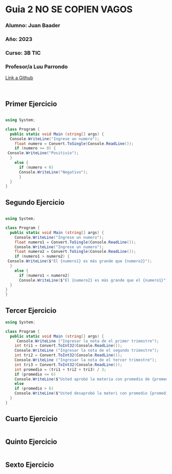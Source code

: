 # Guia  2  NO SE COPIEN VAGOS

### **Alumno:** Juan Baader

### **Año:** 2023

### **Curso:** 3B TIC

### **Profesor/a** Luu Parrondo

[Link a Github](https://github.com/juanpanpanyz/Guia2)

<br>

## **Primer Ejercicio**

```c#

using System;

class Program {
  public static void Main (string[] args) {
  Console.WriteLine("Ingrese un numero");
    float numero = Convert.ToSingle(Console.ReadLine());
    if (numero >= 0) { 
 Console.WriteLine("Positivio");
  }
    else {
      if (numero < 0) 
      Console.WriteLine("Negativo");
      }
  }
}
```
## **Segundo Ejercicio**

```c#

using System;

class Program {
  public static void Main (string[] args) {
    Console.WriteLine("Ingrese un numero");
    float numero1 = Convert.ToSingle(Console.ReadLine());
    Console.WriteLine("Ingrese un numero");
    float numero2 = Convert.ToSingle(Console.ReadLine());
    if (numero1 > numero2) { 
 Console.WriteLine($"El {numero1} es más grande que {numero2}");
  }
    else {
      if (numero1 < numero2) 
      Console.WriteLine($"El {numero2} es más grande que el {numero1}");
  }
}
}
```

## **Tercer Ejercicio**

```c#
using System;

class Program {
  public static void Main (string[] args) {
     Console.WriteLine ("Ingresar la nota de el primer trimestre");
    int tri1 = Convert.ToInt32(Console.ReadLine());
    Console.WriteLine ("Ingresar la nota de el segundo trimestre");
    int tri2 = Convert.ToInt32(Console.ReadLine());
    Console.WriteLine ("Ingresar la nota de el tercer trimestre");
    int tri3 = Convert.ToInt32(Console.ReadLine());
    int promedio = (tri1 + tri2 + tri3) / 3;
    if (promedio <= 6)
    Console.WriteLine($"Usted aprobó la materia con promedio de {promedio}");
    else
    if (promedio > 6)
    Console.WriteLine($"Usted desaprobó la materi con promedio {promedio} ");
  }
}

```

## **Cuarto Ejercicio**

```c#


```

## **Quinto Ejercicio**

```c#


```


## **Sexto Ejercicio**

```c#


```
